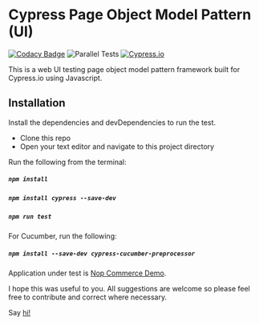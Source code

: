 # Cypress Page Object Model Pattern (UI)

[![Codacy Badge](https://api.codacy.com/project/badge/Grade/82114c3232e84038b6dfbf66cfe01360)](https://www.codacy.com/manual/bidemiajala/cy-ui-framework?utm_source=github.com&amp;utm_medium=referral&amp;utm_content=bidemiajala/cy-ui-framework&amp;utm_campaign=Badge_Grade)   ![Parallel Tests](https://github.com/bidemiajala/cy-ui-framework/workflows/Parallel%20Tests/badge.svg)   [![Cypress.io](https://img.shields.io/badge/tested%20with-Cypress-04C38E.svg)](https://www.cypress.io/)


This is a web UI testing page object model pattern framework built for Cypress.io using Javascript.

## Installation
Install the dependencies and devDependencies to run the test.
- Clone this repo
- Open your text editor and navigate to this project directory

Run the following from the terminal:

##### `npm install`
##### `npm install cypress --save-dev`
##### `npm run test`

For Cucumber, run the following:
##### `npm install --save-dev cypress-cucumber-preprocessor`

Application under test is [Nop Commerce Demo](https://admin-demo.nopcommerce.com).

I hope this was useful to you. All suggestions are welcome so please feel free to contribute and correct where necessary.

Say [hi!](https://bidemi.xyz)
